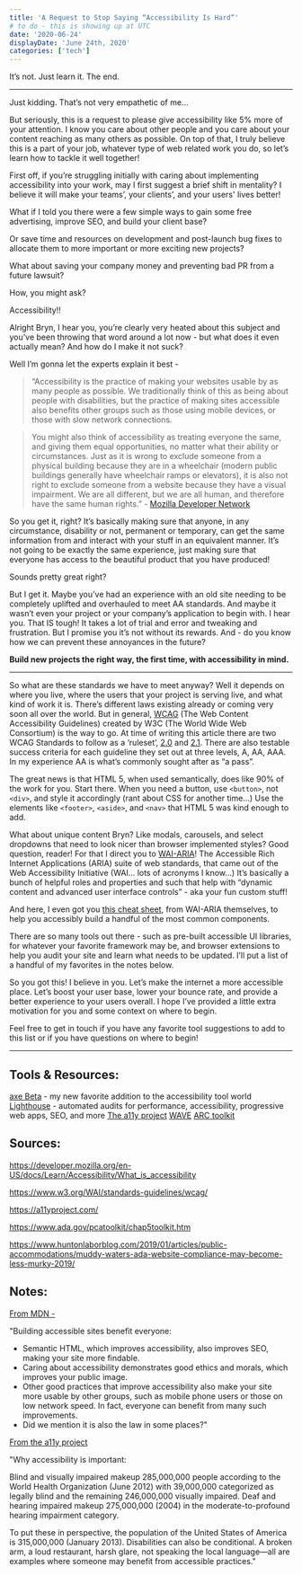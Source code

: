 ```yaml
---
title: 'A Request to Stop Saying “Accessibility Is Hard”'
# to do - this is showing up at UTC
date: '2020-06-24'
displayDate: 'June 24th, 2020'
categories: ['tech']
---
```


It’s not. Just learn it. The end.

***

Just kidding. That’s not very empathetic of me...

But seriously, this is a request to please give accessibility like 5% more of your attention. I know you care about other people and you care about your content reaching as many others as possible. On top of that, I truly believe this is a part of your job, whatever type of web related work you do, so let’s learn how to tackle it well together! 

First off, if you’re struggling initially with caring about implementing accessibility into your work, may I first suggest a brief shift in mentality? I believe it will make your teams’, your clients’, and your users' lives better!

What if I told you there were a few simple ways to gain some free advertising, improve SEO, and build your client base?

Or save time and resources on development and post-launch bug fixes to allocate them to more important or more exciting new projects?

What about saving your company money and preventing bad PR from a future lawsuit?

How, you might ask?

Accessibility!! 

Alright Bryn, I hear you, you’re clearly very heated about this subject and you’ve been throwing that word around a lot now - but what does it even actually mean? And how do I make it not suck? 

Well I’m gonna let the experts explain it best -

>“Accessibility is the practice of making your websites usable by as many people as possible. We traditionally think of this as being about people with disabilities, but the practice of making sites accessible also benefits other groups such as those using mobile devices, or those with slow network connections.

>You might also think of accessibility as treating everyone the same, and giving them equal opportunities, no matter what their ability or circumstances. Just as it is wrong to exclude someone from a physical building because they are in a wheelchair (modern public buildings generally have wheelchair ramps or elevators), it is also not right to exclude someone from a website because they have a visual impairment. We are all different, but we are all human, and therefore have the same human rights.” - [Mozilla Developer Network](https://developer.mozilla.org/en-US/docs/Learn_web_development/Core/Accessibility/What_is_accessibility)

So you get it, right? It’s basically making sure that anyone, in any circumstance, disability or not, permanent or temporary, can get the same information from and interact with your stuff in an equivalent manner. It’s not going to be exactly the same experience, just making sure that everyone has access to the beautiful product that you have produced! 

Sounds pretty great right? 

But I get it. Maybe you’ve had an experience with an old site needing to be completely uplifted and overhauled to meet AA standards. And maybe it wasn’t even your project or your company’s application to begin with. I hear you. That IS tough! It takes a lot of trial and error and tweaking and frustration. But I promise you it’s not without its rewards. And - do you know how we can prevent these annoyances in the future?

**Build new projects the right way, the first time, with accessibility in mind.**

***

So what are these standards we have to meet anyway? Well it depends on where you live, where the users that your project is serving live, and what kind of work it is. There’s different laws existing already or coming very soon all over the world. But in general, [WCAG](https://www.w3.org/WAI/standards-guidelines/wcag/) (The Web Content Accessibility Guidelines) created by W3C (The World Wide Web Consortium) is the way to go. At time of writing this article there are two WCAG Standards to follow as a ‘ruleset’, [2.0](https://www.w3.org/TR/WCAG20/) and [2.1](https://www.w3.org/TR/WCAG21/). There are also testable success criteria for each guideline they set out at three levels, A, AA, AAA. In my experience AA is what’s commonly sought after as “a pass”. 

The great news is that HTML 5, when used semantically, does like 90% of the work for you. Start there. When you need a button, use `<button>`, not `<div>`, and style it accordingly (rant about CSS for another time…) Use the elements like `<footer>`, `<aside>`, and `<nav>` that HTML 5 was kind enough to add. 

What about unique content Bryn? Like modals, carousels, and select dropdowns that need to look nicer than browser implemented styles? Good question, reader! For that I direct you to [WAI-ARIA](https://www.w3.org/WAI/standards-guidelines/aria/)! The Accessible Rich Internet Applications (ARIA) suite of web standards, that came out of the Web Accessibility Initiative (WAI… lots of acronyms I know…) It’s basically a bunch of helpful roles and properties and such that help with “dynamic content and advanced user interface controls” - aka your fun custom stuff! 

And here, I even got you [this cheat sheet](https://www.w3.org/WAI/standards-guidelines/aria/), from WAI-ARIA themselves, to help you accessibly build a handful of the most common components. 

There are so many tools out there - such as pre-built accessible UI libraries, for whatever your favorite framework may be, and browser extensions to help you audit your site and learn what needs to be updated. I’ll put a list of a handful of my favorites in the notes below. 

So you got this! I believe in you. Let’s make the internet a more accessible place. Let’s boost your user base, lower your bounce rate, and provide a better experience to your users overall. I hope I’ve provided a little extra motivation for you and some context on where to begin. 

Feel free to get in touch if you have any favorite tool suggestions to add to this list or if you have questions on where to begin! 

*** 

## Tools & Resources:
[axe Beta](https://www.deque.com/axe/beta/) - my new favorite addition to the accessibility tool world
[Lighthouse](https://developer.chrome.com/docs/lighthouse/overview) - automated audits for performance, accessibility, progressive web apps, SEO, and more
[The a11y project](https://www.a11yproject.com/)
[WAVE](https://wave.webaim.org/)
[ARC toolkit](https://www.tpgi.com/arc-platform/arc-toolkit/)

## Sources:

<https://developer.mozilla.org/en-US/docs/Learn/Accessibility/What_is_accessibility>

<https://www.w3.org/WAI/standards-guidelines/wcag/>

<https://a11yproject.com/>

<https://www.ada.gov/pcatoolkit/chap5toolkit.htm>

<https://www.huntonlaborblog.com/2019/01/articles/public-accommodations/muddy-waters-ada-website-compliance-may-become-less-murky-2019/>

## Notes:

[From MDN -](https://developer.mozilla.org/en-US/docs/Learn_web_development/Core/Accessibility/What_is_accessibility)  

"Building accessible sites benefit everyone:

- Semantic HTML, which improves accessibility, also improves SEO, making your site more findable.
- Caring about accessibility demonstrates good ethics and morals, which improves your public image.
- Other good practices that improve accessibility also make your site more usable by other groups, such as mobile phone users or those on low network speed. In fact, everyone can benefit from many such improvements.
- Did we mention it is also the law in some places?"

[From the a11y project](https://www.a11yproject.com/about/)

"Why accessibility is important: 

Blind and visually impaired makeup 285,000,000 people according to the World Health Organization (June 2012) with 39,000,000 categorized as legally blind and the remaining 246,000,000 visually impaired. Deaf and hearing impaired makeup 275,000,000 (2004) in the moderate-to-profound hearing impairment category.

To put these in perspective, the population of the United States of America is 315,000,000 (January 2013).
Disabilities can also be conditional. A broken arm, a loud restaurant, harsh glare, not speaking the local language—all are examples where someone may benefit from accessible practices."
